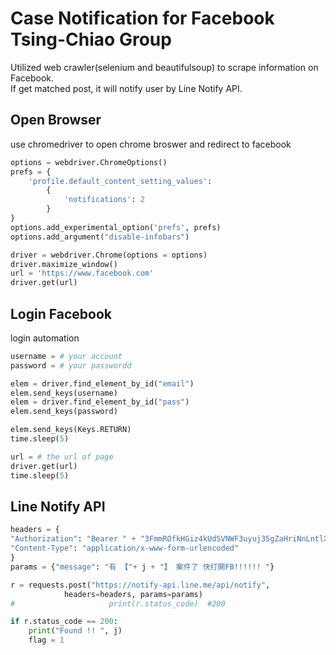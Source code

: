 
# Case Notification for Facebook Tsing-Chiao Group
Utilized web crawler(selenium and beautifulsoup) to scrape information on Facebook.   
If get matched post, it will notify user by Line Notify API.  

## Open Browser
use chromedriver to open chrome broswer and redirect to facebook

```python
options = webdriver.ChromeOptions()
prefs = {
    'profile.default_content_setting_values':
        {
            'notifications': 2
        }
}
options.add_experimental_option('prefs', prefs)
options.add_argument("disable-infobars")

driver = webdriver.Chrome(options = options)
driver.maximize_window()
url = 'https://www.facebook.com'
driver.get(url)
```
## Login Facebook
login automation

```python
username = # your account
password = # your passwordd

elem = driver.find_element_by_id("email")
elem.send_keys(username)
elem = driver.find_element_by_id("pass")
elem.send_keys(password)        

elem.send_keys(Keys.RETURN)
time.sleep(5)

url = # the url of page
driver.get(url)
time.sleep(5)
```

## Line Notify API
```python
headers = {
"Authorization": "Bearer " + "3FmmROfkHGiz4kUdSVNWF3uyuj35gZaHriNnLntlXzv",
"Content-Type": "application/x-www-form-urlencoded"
}
params = {"message": "有 【"+ j + "】 案件了 快打開FB!!!!!! "}

r = requests.post("https://notify-api.line.me/api/notify",
            headers=headers, params=params)
#                     print(r.status_code)  #200

if r.status_code == 200:
    print("Found !! ", j)
    flag = 1
```